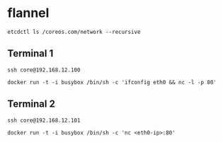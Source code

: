 # flannel

```
etcdctl ls /coreos.com/network --recursive
```

## Terminal 1

```
ssh core@192.168.12.100
```

```
docker run -t -i busybox /bin/sh -c 'ifconfig eth0 && nc -l -p 80'
```

## Terminal 2

```
ssh core@192.168.12.101
```

```
docker run -t -i busybox /bin/sh -c 'nc <eth0-ip>:80'
```
